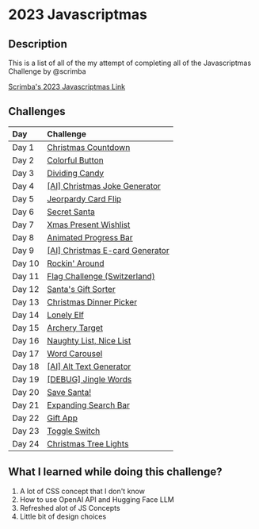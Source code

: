 
# 2023 Javascriptmas

## Description
This is a list of all of the my attempt of completing all of the Javascriptmas Challenge by @scrimba


[Scrimba's 2023 Javascriptmas Link](https://scrimba.com/learn/javascriptmas/)



## Challenges
| Day  | Challenge
| :--------  | :--------
| Day 1 | [Christmas Countdown](https://github.com/Joes131205/scrimba-javascriptmas/tree/main/Day%201%20-%20Christmas%20Countdown%20%F0%9F%8E%84)
| Day 2 | [Colorful Button](https://github.com/Joes131205/scrimba-javascriptmas/tree/main/Day%202%20-%20Colorful%20Button%20%F0%9F%8E%84)
| Day 3 | [Dividing Candy](https://github.com/Joes131205/scrimba-javascriptmas/tree/main/Day%203%20-%20Dividing%20Candy%20%F0%9F%8E%84)
| Day 4 | [[AI] Christmas Joke Generator](https://github.com/Joes131205/scrimba-javascriptmas/tree/main/Day%204%20-%20AI%20Christmas%20Joke%20Generator%20%F0%9F%8E%84)
| Day 5 | [Jeorpardy Card Flip](https://github.com/Joes131205/scrimba-javascriptmas/tree/main/Day%205%20-%20Jeopardy%20Card%20Flip%20%F0%9F%8E%84)
| Day 6 | [Secret Santa](https://github.com/Joes131205/scrimba-javascriptmas/tree/main/Day%206%20-%20Secret%20Santa%20%F0%9F%8E%84)
| Day 7 | [Xmas Present Wishlist](https://github.com/Joes131205/scrimba-javascriptmas/tree/main/Day%207%20-%20Xmas%20Present%20Wishlist%20%F0%9F%8E%84)
| Day 8 | [Animated Progress Bar](https://github.com/Joes131205/scrimba-javascriptmas/tree/main/Day%208%20-%20Animated%20Progress%20Bar%20%F0%9F%8E%84)
| Day 9 | [[AI] Christmas E-card Generator](https://github.com/Joes131205/scrimba-javascriptmas/tree/main/Day%209%20-%20AI%20Christmas%20E-card%20Generator%20%F0%9F%8E%84)
| Day 10 | [Rockin' Around](https://github.com/Joes131205/scrimba-javascriptmas/tree/main/Day%2010%20-%20Rockin'%20Around%20%F0%9F%8E%84)
| Day 11 | [Flag Challenge (Switzerland)](https://github.com/Joes131205/scrimba-javascriptmas/tree/main/Day%2011%20-%20Flag%20Challenge%20(Switzerland)%20%F0%9F%8E%84)
| Day 12 | [Santa's Gift Sorter](https://github.com/Joes131205/scrimba-javascriptmas/tree/main/Day%2012%20-%20Santa's%20Gift%20Sorter%20%F0%9F%8E%84)
| Day 13 | [Christmas Dinner Picker](https://github.com/Joes131205/scrimba-javascriptmas/tree/main/Day%2013%20-%20Christmas%20Dinner%20Picker%20%F0%9F%8E%84)
| Day 14 | [Lonely Elf](https://github.com/Joes131205/scrimba-javascriptmas/tree/main/Day%2014%20-%20Lonely%20Elf%20%F0%9F%8E%84)
| Day 15 | [Archery Target](https://github.com/Joes131205/scrimba-javascriptmas/tree/main/Day%2015%20-%20Archery%20Target%20%F0%9F%8E%84)
| Day 16 | [Naughty List, Nice List](https://github.com/Joes131205/scrimba-javascriptmas/tree/main/Day%2016%20-%20Naughty%20list%2C%20Nice%20list%20%F0%9F%8E%84)
| Day 17 | [Word Carousel](https://github.com/Joes131205/scrimba-javascriptmas/tree/main/Day%2017%20-%20Word%20Carousel%20%F0%9F%8E%84)
| Day 18 | [[AI] Alt Text Generator](https://github.com/Joes131205/scrimba-javascriptmas/tree/main/Day%2018%20-%20AI%20Alt%20Text%20Generator%20%F0%9F%8E%84)
| Day 19 | [[DEBUG] Jingle Words](https://github.com/Joes131205/scrimba-javascriptmas/tree/main/Day%2019%20-%20%5BDEBUG%5D%20%20Jingle%20Words%20%F0%9F%8E%84)
| Day 20 | [Save Santa!](https://github.com/Joes131205/scrimba-javascriptmas/tree/main/Day%2020%20-%20Save%20Santa!%20%F0%9F%8E%84)
| Day 21 | [Expanding Search Bar](https://github.com/Joes131205/scrimba-javascriptmas/tree/main/Day%2021%20-%20Expanding%20Search%20Bar%20%F0%9F%8E%84)
| Day 22 | [Gift App](https://github.com/Joes131205/scrimba-javascriptmas/tree/main/Day%2022%20-%20Gift%20App%20%F0%9F%8E%84)
| Day 23 | [Toggle Switch](https://github.com/Joes131205/scrimba-javascriptmas/tree/main/Day%2023%20-%20Toggle%20Switch%20%F0%9F%8E%84)
| Day 24 | [Christmas Tree Lights](https://github.com/Joes131205/scrimba-javascriptmas/tree/main/Day%2024%20-%20Christmas%20Tree%20Lights%20%F0%9F%8E%84)

##
## What I learned while doing this challenge?

1. A lot of CSS concept that I don't know
2. How to use OpenAI API and Hugging Face LLM
3. Refreshed alot of JS Concepts
4. Little bit of design choices


